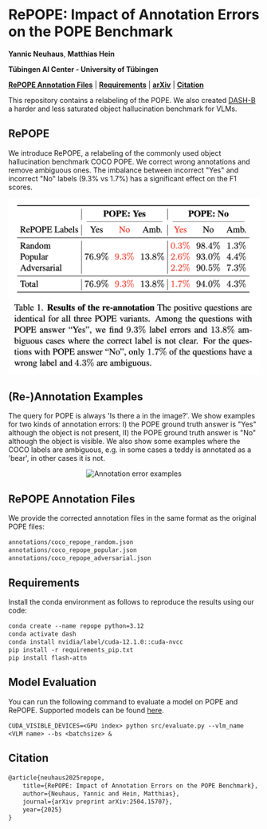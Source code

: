 # RePOPE: Impact of Annotation Errors on the POPE Benchmark

**Yannic Neuhaus**, **Matthias Hein**

**Tübingen AI Center - University of Tübingen**

**[RePOPE Annotation Files](#annotations)** | **[Requirements](#setup)** | **[arXiv](https://arxiv.org/abs/2504.15707)** | **[Citation](#citation)**

This repository contains a relabeling of the POPE. We also created [DASH-B](https://github.com/YanNeu/DASH-B) a harder and less saturated object hallucination benchmark for VLMs.
## RePOPE
We introduce RePOPE, a relabeling of the commonly used object hallucination benchmark COCO POPE. We correct wrong annotations and remove ambiguous ones. The imbalance between incorrect "Yes" and incorrect "No" labels (9.3% vs 1.7%) has a significant effect on the F1 scores.

<p align="center">
  <img width="600" src="./assets/repope_table.png", alt="Relabeling results">
</p>

## (Re-)Annotation Examples
The query for POPE is always 'Is there a <object name> in the image?'. We show examples for two kinds of annotation errors: I) the POPE ground truth answer is "Yes" although the object is not present, II) the POPE ground truth answer is "No" although the object is visible. We also show some examples where the COCO labels are ambiguous, e.g. in some cases a teddy is annotated as a 'bear', in other cases it is not.

<p align="center">
  <img width="600" src="./assets/repope_label_examples_large.png", alt="Annotation error examples">
</p>



<a id="annotations"></a>
## RePOPE Annotation Files
We provide the corrected annotation files in the same format as the original POPE files:

    annotations/coco_repope_random.json
    annotations/coco_repope_popular.json
    annotations/coco_repope_adversarial.json

<a id="setup"></a>
## Requirements
Install the conda environment as follows to reproduce the results using our code:

    conda create --name repope python=3.12
    conda activate dash
    conda install nvidia/label/cuda-12.1.0::cuda-nvcc
    pip install -r requirements_pip.txt
    pip install flash-attn

## Model Evaluation
You can run the following command to evaluate a model on POPE and RePOPE. Supported models can be found [here](./assets/available_models.md).
   
    CUDA_VISIBLE_DEVICES=<GPU index> python src/evaluate.py --vlm_name <VLM name> --bs <batchsize> &


<a id="citation"></a>
## Citation

    @article{neuhaus2025repope,
        title={RePOPE: Impact of Annotation Errors on the POPE Benchmark},
        author={Neuhaus, Yannic and Hein, Matthias},
        journal={arXiv preprint arXiv:2504.15707},
        year={2025}
    }


